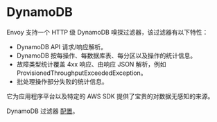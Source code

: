 # DynamoDB

Envoy 支持一个 HTTP 级 DynamoDB 嗅探过滤器，该过滤器有以下特性：

- DynamoDB API 请求/响应解析。
- DynamoDB 按每操作、每数据库表、每分区以及操作的统计信息。
- 故障类型统计覆盖 4xx 响应、由响应 JSON 解析，例如 ProvisionedThroughputExceededException。
- 批处理操作部分失败的统计信息。

它为应用程序平台以及特定的 AWS SDK 提供了宝贵的对数据无感知的来源。

DynamoDB 过滤器 [配置](../../configuration/http_filters/dynamodb_filter.md#config-http-filters-dynamo)。